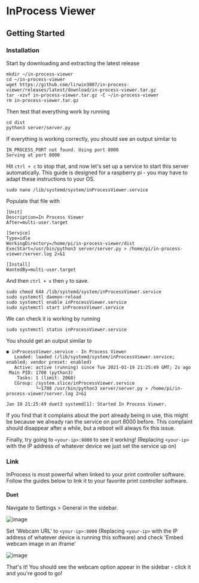 # InProcess Viewer

## Getting Started

### Installation

Start by downloading and extracting the latest release
```
mkdir ~/in-process-viewer
cd ~/in-process-viewer
wget https://github.com/lirwin3007/in-process-viewer/releases/latest/download/in-process-viewer.tar.gz
tar -xzvf in-process-viewer.tar.gz -C ~/in-process-viewer
rm in-process-viewer.tar.gz
```

Then test that everything work by running
```
cd dist
python3 server/server.py
```

If everything is working correctly, you should see an output similar to
```
IN_PROCESS_PORT not found. Using port 8000
Serving at port 8000
```

Hit `ctrl + c` to stop that, and now let's set up a service to start this server automatically.
This guide is designed for a raspberry pi - you may have to adapt these instructions to your OS.
```
sudo nano /lib/systemd/system/inProcessViewer.service
```
Populate that file with
```
[Unit]
Description=In Process Viewer
After=multi-user.target

[Service]
Type=idle
WorkingDirectory=/home/pi/in-process-viewer/dist
ExecStart=/usr/bin/python3 server/server.py > /home/pi/in-process-viewer/server.log 2>&1

[Install]
WantedBy=multi-user.target
```
And then `ctrl + x` then `y` to save.
```
sudo chmod 644 /lib/systemd/system/inProcessViewer.service
sudo systemctl daemon-reload
sudo systemctl enable inProcessViewer.service
sudo systemctl start inProcessViewer.service
```

We can check it is working by running
```
sudo systemctl status inProcessViewer.service
```
You should get an output similar to
```
● inProcessViewer.service - In Process Viewer
   Loaded: loaded (/lib/systemd/system/inProcessViewer.service; enabled; vendor preset: enabled)
   Active: active (running) since Tue 2021-01-19 21:25:49 GMT; 2s ago
 Main PID: 1708 (python3)
    Tasks: 1 (limit: 2068)
   CGroup: /system.slice/inProcessViewer.service
           └─1708 /usr/bin/python3 server/server.py > /home/pi/in-process-viewer/server.log 2>&1

Jan 19 21:25:49 duet3 systemd[1]: Started In Process Viewer.
```

If you find that it complains about the port already being in use, this might be because we already ran the service on port 8000 before. This complaint should disappear after a while, but a reboot will always fix this issue.

Finally, try going to `<your-ip>:8000` to see it working! (Replacing `<your-ip>` with the IP address of whatever device we just set the service up on)

### Link

InProcess is most powerful when linked to your print controller software. Follow the guides below to link it to your favorite print controller software.

#### Duet

Navigate to Settings > General in the sidebar.

![image](https://user-images.githubusercontent.com/25307526/105096078-7c334700-5a9e-11eb-8a61-b5aa5a8a6d93.png)

Set 'Webcam URL' to `<your-ip>:8000` (Replacing `<your-ip>` with the IP address of whatever device is running this software) and check 'Embed webcam image in an iframe'

![image](https://user-images.githubusercontent.com/25307526/105096355-d7fdd000-5a9e-11eb-8acb-688924281749.png)

That's it! You should see the webcam option appear in the sidebar - click it and you're good to go!
